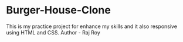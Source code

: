 # Burger-House-Clone
This is my practice project for enhance my skills and it also responsive using HTML and CSS.
Author - Raj Roy 
